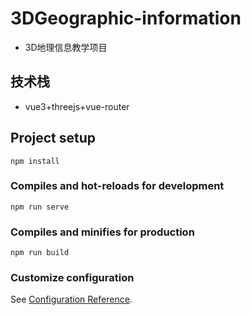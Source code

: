 # 3DGeographic-information
* 3D地理信息教学项目

## 技术栈
* vue3+threejs+vue-router


## Project setup
```
npm install
```

### Compiles and hot-reloads for development
```
npm run serve
```

### Compiles and minifies for production
```
npm run build
```

### Customize configuration
See [Configuration Reference](https://cli.vuejs.org/config/).
